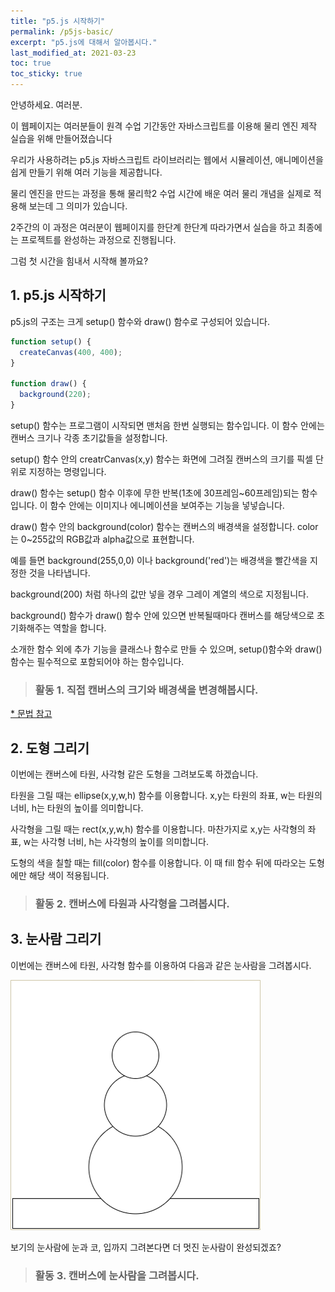 ```yaml
---
title: "p5.js 시작하기"
permalink: /p5js-basic/
excerpt: "p5.js에 대해서 알아봅시다."
last_modified_at: 2021-03-23
toc: true
toc_sticky: true
---
```


안녕하세요. 여러분.

이 웹페이지는 여러분들이 원격 수업 기간동안 자바스크립트를 이용해 물리 엔진 제작 실습을 위해 만들어졌습니다

우리가 사용하려는 p5.js 자바스크립트 라이브러리는 웹에서 시뮬레이션, 애니메이션을 쉽게 만들기 위해 여러 기능을 제공합니다.

물리 엔진을 만드는 과정을 통해 물리학2 수업 시간에 배운 여러 물리 개념을 실제로 적용해 보는데 그 의미가 있습니다.

2주간의 이 과정은 여러분이 웹페이지를 한단계 한단계 따라가면서 실습을 하고 최종에는 프로젝트를 완성하는 과정으로 진행됩니다.

그럼 첫 시간을 힘내서 시작해 볼까요?

## 1. p5.js 시작하기

p5.js의 구조는 크게 setup() 함수와 draw() 함수로 구성되어 있습니다.

```javascript
function setup() {
  createCanvas(400, 400);
}

function draw() {
  background(220);
}
```

setup() 함수는 프로그램이 시작되면 맨처음 한번 실행되는 함수입니다. 이 함수 안에는 캔버스 크기나 각종 초기값들을 설정합니다.

setup() 함수 안의 creatrCanvas(x,y) 함수는 화면에 그려질 캔버스의 크기를 픽셀 단위로 지정하는 명령입니다.

draw() 함수는 setup() 함수 이후에 무한 반복(1초에 30프레임~60프레임)되는 함수입니다. 이 함수 안에는 이미지나 에니메이션을 보여주는 기능을 넣넣습니다. 

draw() 함수 안의 background(color) 함수는 캔버스의 배경색을 설정합니다. color는 0~255값의 RGB값과 alpha값으로 표현합니다. 

예를 들면 background(255,0,0) 이나 background('red')는 배경색을 빨간색을 지정한 것을 나타냅니다.

background(200) 처럼 하나의 값만 넣을 경우 그레이 계열의 색으로 지정됩니다.

background() 함수가 draw() 함수 안에 있으면 반복될때마다 캔버스를 해당색으로 초기화해주는 역할을 합니다.

소개한 함수 외에 추가 기능을 클래스나 함수로 만들 수 있으며, setup()함수와 draw()함수는 필수적으로 포함되어야 하는 함수입니다.

> ### 활동 1. 직접 캔버스의 크기와 배경색을 변경해봅시다.

<script src="//toolness.github.io/p5.js-widget/p5-widget.js"></script>
<script type="text/p5">
function setup() {
  createCanvas(100, 100);
}

function draw() {
  background(220); // background(255,0,0); 또는 background('red')으로 수정해 보세요.
}
</script>

[* 문법 참고](https://p5js.org/ko/reference/#/p5/background, "ref")


## 2. 도형 그리기

이번에는 캔버스에 타원, 사각형 같은 도형을 그려보도록 하겠습니다.

타원을 그릴 때는 ellipse(x,y,w,h) 함수를 이용합니다. x,y는 타원의 좌표, w는 타원의 너비, h는 타원의 높이를 의미합니다.

사각형을 그릴 때는 rect(x,y,w,h) 함수를 이용합니다. 마찬가지로 x,y는 사각형의 좌표, w는 사각형 너비, h는 사각형의 높이를 의미합니다.

도형의 색을 칠할 때는 fill(color) 함수를 이용합니다. 이 때 fill 함수 뒤에 따라오는 도형에만 해당 색이 적용됩니다.

> ### 활동 2. 캔버스에 타원과 사각형을 그려봅시다.

<script src="//toolness.github.io/p5.js-widget/p5-widget.js"></script>
<script type="text/p5">
function setup() {
  createCanvas(100, 100);
}

function draw() {
  background(220); 
  fill(255,255,0);
  ellipse(50,50,20,10);
}
</script>


## 3. 눈사람 그리기

이번에는 캔버스에 타원, 사각형 함수를 이용하여 다음과 같은 눈사람을 그려봅시다.

!["테스트"](/assets/images/snowman.png)

보기의 눈사람에 눈과 코, 입까지 그려본다면 더 멋진 눈사람이 완성되겠죠?

> ### 활동 3. 캔버스에 눈사람을 그려봅시다.

<script src="//toolness.github.io/p5.js-widget/p5-widget.js"></script>
<script type="text/p5">
function setup() {
  createCanvas(100, 100);
}

function draw() {
  background(220); 
  
  
}
</script>
